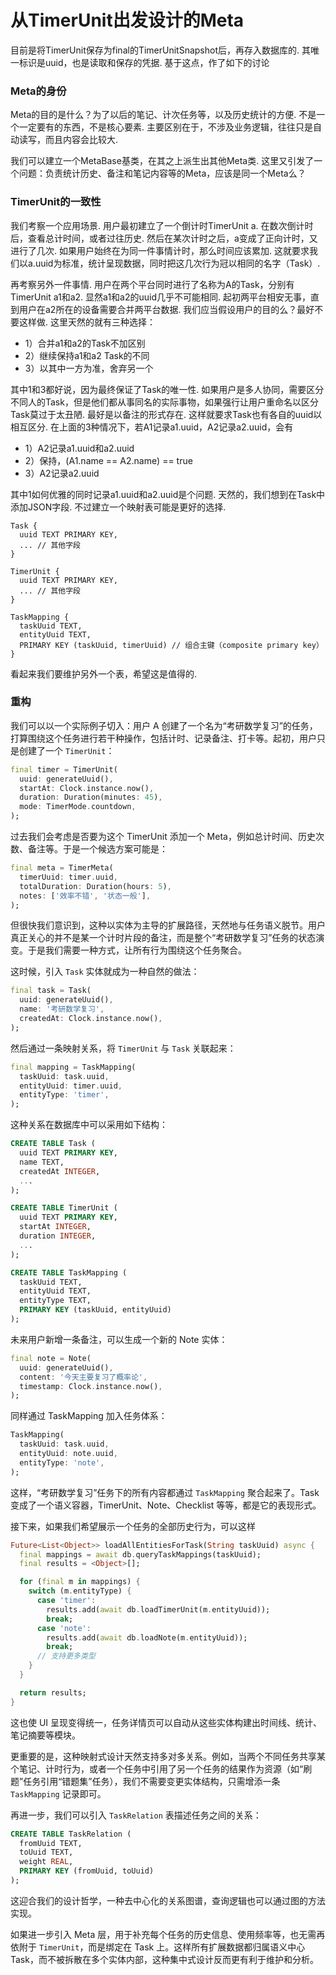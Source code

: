 # 从TimerUnit出发设计的Meta

目前是将TimerUnit保存为final的TimerUnitSnapshot后，再存入数据库的. 其唯一标识是uuid，也是读取和保存的凭据. 基于这点，作了如下的讨论

### Meta的身份

Meta的目的是什么？为了以后的笔记、计次任务等，以及历史统计的方便. 不是一个一定要有的东西，不是核心要素. 主要区别在于，不涉及业务逻辑，往往只是自动读写，而且内容会比较大. 



我们可以建立一个MetaBase基类，在其之上派生出其他Meta类. 这里又引发了一个问题：负责统计历史、备注和笔记内容等的Meta，应该是同一个Meta么？

### TimerUnit的一致性

我们考察一个应用场景. 用户最初建立了一个倒计时TimerUnit a. 在数次倒计时后，查看总计时间，或者过往历史. 然后在某次计时之后，a变成了正向计时，又进行了几次. 如果用户始终在为同一件事情计时，那么时间应该累加. 这就要求我们以a.uuid为标准，统计呈现数据，同时把这几次行为冠以相同的名字（Task）.



再考察另外一件事情. 用户在两个平台同时进行了名称为A的Task，分别有TimerUnit a1和a2. 显然a1和a2的uuid几乎不可能相同. 起初两平台相安无事，直到用户在a2所在的设备需要合并两平台数据. 我们应当假设用户的目的么？最好不要这样做. 这里天然的就有三种选择：

- 1）合并a1和a2的Task不加区别
- 2）继续保持a1和a2 Task的不同
- 3）以其中一方为准，舍弃另一个

其中1和3都好说，因为最终保证了Task的唯一性. 如果用户是多人协同，需要区分不同人的Task，但是他们都从事同名的实际事物，如果强行让用户重命名以区分Task莫过于太丑陋. 最好是以备注的形式存在. 这样就要求Task也有各自的uuid以相互区分. 在上面的3种情况下，若A1记录a1.uuid，A2记录a2.uuid，会有

- 1）A2记录a1.uuid和a2.uuid
- 2）保持，(A1.name == A2.name) == true
- 3）A2记录a2.uuid

其中1如何优雅的同时记录a1.uuid和a2.uuid是个问题.  天然的，我们想到在Task中添加JSON字段. 不过建立一个映射表可能是更好的选择.

```sqlite
Task {
  uuid TEXT PRIMARY KEY,
  ... // 其他字段
}

TimerUnit {
  uuid TEXT PRIMARY KEY,
  ... // 其他字段
}

TaskMapping {
  taskUuid TEXT,
  entityUuid TEXT,
  PRIMARY KEY (taskUuid, timerUuid) // 组合主键（composite primary key）
}
```

看起来我们要维护另外一个表，希望这是值得的. 

### 重构

我们可以以一个实际例子切入：用户 A 创建了一个名为“考研数学复习”的任务，打算围绕这个任务进行若干种操作，包括计时、记录备注、打卡等。起初，用户只是创建了一个 `TimerUnit`：

```dart
final timer = TimerUnit(
  uuid: generateUuid(),
  startAt: Clock.instance.now(),
  duration: Duration(minutes: 45),
  mode: TimerMode.countdown,
);
```

过去我们会考虑是否要为这个 TimerUnit 添加一个 Meta，例如总计时间、历史次数、备注等。于是一个候选方案可能是：

```dart
final meta = TimerMeta(
  timerUuid: timer.uuid,
  totalDuration: Duration(hours: 5),
  notes: ['效率不错', '状态一般'],
);
```

但很快我们意识到，这种以实体为主导的扩展路径，天然地与任务语义脱节。用户真正关心的并不是某一个计时片段的备注，而是整个“考研数学复习”任务的状态演变。于是我们需要一种方式，让所有行为围绕这个任务聚合。

这时候，引入 `Task` 实体就成为一种自然的做法：

```dart
final task = Task(
  uuid: generateUuid(),
  name: '考研数学复习',
  createdAt: Clock.instance.now(),
);
```

然后通过一条映射关系，将 `TimerUnit` 与 `Task` 关联起来：

```dart
final mapping = TaskMapping(
  taskUuid: task.uuid,
  entityUuid: timer.uuid,
  entityType: 'timer',
);
```

这种关系在数据库中可以采用如下结构：

```sql
CREATE TABLE Task (
  uuid TEXT PRIMARY KEY,
  name TEXT,
  createdAt INTEGER,
  ...
);

CREATE TABLE TimerUnit (
  uuid TEXT PRIMARY KEY,
  startAt INTEGER,
  duration INTEGER,
  ...
);

CREATE TABLE TaskMapping (
  taskUuid TEXT,
  entityUuid TEXT,
  entityType TEXT,
  PRIMARY KEY (taskUuid, entityUuid)
);
```

未来用户新增一条备注，可以生成一个新的 Note 实体：

```dart
final note = Note(
  uuid: generateUuid(),
  content: '今天主要复习了概率论',
  timestamp: Clock.instance.now(),
);
```

同样通过 TaskMapping 加入任务体系：

```dart
TaskMapping(
  taskUuid: task.uuid,
  entityUuid: note.uuid,
  entityType: 'note',
);
```

这样，“考研数学复习”任务下的所有内容都通过 `TaskMapping` 聚合起来了。Task 变成了一个语义容器，TimerUnit、Note、Checklist 等等，都是它的表现形式。

接下来，如果我们希望展示一个任务的全部历史行为，可以这样

```dart
Future<List<Object>> loadAllEntitiesForTask(String taskUuid) async {
  final mappings = await db.queryTaskMappings(taskUuid);
  final results = <Object>[];

  for (final m in mappings) {
    switch (m.entityType) {
      case 'timer':
        results.add(await db.loadTimerUnit(m.entityUuid));
        break;
      case 'note':
        results.add(await db.loadNote(m.entityUuid));
        break;
      // 支持更多类型
    }
  }

  return results;
}
```

这也使 UI 呈现变得统一，任务详情页可以自动从这些实体构建出时间线、统计、笔记摘要等模块。

更重要的是，这种映射式设计天然支持多对多关系。例如，当两个不同任务共享某个笔记、计时行为，或者一个任务中引用了另一个任务的结果作为资源（如“刷题”任务引用“错题集”任务），我们不需要变更实体结构，只需增添一条 `TaskMapping` 记录即可。

再进一步，我们可以引入 `TaskRelation` 表描述任务之间的关系：

```sql
CREATE TABLE TaskRelation (
  fromUuid TEXT,
  toUuid TEXT,
  weight REAL,
  PRIMARY KEY (fromUuid, toUuid)
);
```

这迎合我们的设计哲学，一种去中心化的关系图谱，查询逻辑也可以通过图的方法实现。

如果进一步引入 Meta 层，用于补充每个任务的历史信息、使用频率等，也无需再依附于 `TimerUnit`，而是绑定在 Task 上。这样所有扩展数据都归属语义中心 Task，而不被拆散在多个实体内部，这种集中式设计反而更有利于维护和分析。
